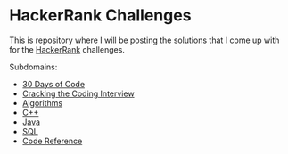 # HackerRank Challenges

This is repository where I will be posting the solutions that I come up with for the [HackerRank](https://www.hackerrank.com) challenges.

Subdomains:
- [30 Days of Code](./30-days-of-code)
- [Cracking the Coding Interview](./cracking-the-coding-interview)
- [Algorithms](./algorithms)
- [C++](./cpp)
- [Java](./java)
- [SQL](./sql)
- [Code Reference](./code-references)
